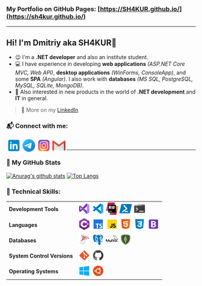 ### My Portfolio on GitHub Pages: [https://SH4KUR.github.io/](https://sh4kur.github.io/)

---

## Hi! I'm Dmitriy aka SH4KUR👋

* 😉 I'm a **.NET developer** and also an institute student. 
* 💻 I have experience in developing **web applications** _(ASP.NET Core MVC, Web API)_, **desktop applications** _(WinForms, ConsoleApp)_, and some **SPA** _(Angular)_. I also work with **databases** _(MS SQL, PostgreSQL, MySQL, SQLite, MongoDB)_.
* 📣 Also interested in new products in the world of **.NET development** and **IT** in general.

> 📃 More on my [LinkedIn](https://www.linkedin.com/in/lopatiev/)

### 📬 Connect with me:

[<img align="left" title="lopatiev | LinkedIn" width="40px" src="https://github.com/SH4KUR/SH4KUR/blob/master/icons/linkedin.png" />][linkedin]
[<img align="left" title="lopatievdmitriy | Telegram" width="40px" src="https://github.com/SH4KUR/SH4KUR/blob/master/icons/telegram.png" />][telegram]
[<img align="left" title="_sh4kur_ | Instagram" width="40px" src="https://github.com/SH4KUR/SH4KUR/blob/master/icons/instagram.png" />][instagram]
[<img align="left" title="dmitriy.lopatiev | Gmail" width="40px" src="https://github.com/SH4KUR/SH4KUR/blob/master/icons/gmail.png" />][gmail]

<br />

---


### 📌 My GitHub Stats

[![Anurag's github stats](https://github-readme-stats.vercel.app/api?username=SH4KUR&show_icons=true&count_private=true&hide_title=true&line_height=26)](https://github.com/anuraghazra/github-readme-stats)
[![Top Langs](https://github-readme-stats.vercel.app/api/top-langs/?username=SH4KUR&layout=compact)](https://github.com/anuraghazra/github-readme-stats)

### 💎 Technical Skills:
<table>
    <tr>
        <td><b>Development Tools</b></td>
        <td>
            <img title="Visual Studio 2019" width="33px" src="https://github.com/SH4KUR/SH4KUR/blob/master/icons/visual-studio-2019.png" />
            <img title="Visual Studio Code" width="33px" src="https://github.com/SH4KUR/SH4KUR/blob/master/icons/visual-studio-code-2019.png" />
            <img title="ReSharper" width="33px" src="https://github.com/SH4KUR/SH4KUR/blob/master/icons/resharper.png" />
            <img title="PowerShell" width="33px" src="https://github.com/SH4KUR/SH4KUR/blob/master/icons/powershell.png" />
            <img title="Console" width="33px" src="https://github.com/SH4KUR/SH4KUR/blob/master/icons/console.png" />
        </td>
    </tr>
    <tr>
        <td><b>Languages</b></td>
        <td>
            <img title="C#" width="33px" src="https://github.com/SH4KUR/SH4KUR/blob/master/icons/c-sharp.png" />
            <img title="TypeScript" width="33px" src="https://github.com/SH4KUR/SH4KUR/blob/master/icons/typescript.png" />
            <img title="JavaScript" width="33px" src="https://github.com/SH4KUR/SH4KUR/blob/master/icons/javascript.png" />
            <img title="HTML5" width="33px" src="https://github.com/SH4KUR/SH4KUR/blob/master/icons/html-5.png" />
            <img title="CSS3" width="33px" src="https://github.com/SH4KUR/SH4KUR/blob/master/icons/css3.png" />
            <img title="Bootstrap 4" width="33px" src="https://github.com/SH4KUR/SH4KUR/blob/master/icons/bootstrap.png" />
        </td>
    </tr>
    <tr>
        <td><b>Databases</b></td>
        <td>
            <img title="Microsoft SQL Server" width="33px" src="https://github.com/SH4KUR/SH4KUR/blob/master/icons/microsoft-sql-server.png" />
            <img title="PostgreSQL" width="33px" src="https://github.com/SH4KUR/SH4KUR/blob/master/icons/postgresql.png" />
            <img title="MySQL" width="33px" src="https://github.com/SH4KUR/SH4KUR/blob/master/icons/mysql.png" />
            <img title="MongoDB" width="33px" src="https://github.com/SH4KUR/SH4KUR/blob/master/icons/mongodb.png" />
        </td>
    </tr>
    <tr>
        <td><b>System Control Versions</b></td>
        <td>
            <img title="Git" width="33px" src="https://github.com/SH4KUR/SH4KUR/blob/master/icons/git.png" />
            <img title="GitHub" width="33px" src="https://github.com/SH4KUR/SH4KUR/blob/master/icons/github.png" />
        </td>
    </tr>
    <tr>
        <td><b>Operating Systems</b></td>
        <td>
            <img title="Windows 10" width="33px" src="https://github.com/SH4KUR/SH4KUR/blob/master/icons/windows-10.png" />
            <img title="Ubuntu" width="33px" src="https://github.com/SH4KUR/SH4KUR/blob/master/icons/ubuntu.png" />
        </td>
    </tr>
</table>

[instagram]: https://www.instagram.com/_sh4kur_/
[linkedin]: https://www.linkedin.com/in/lopatiev/
[telegram]: https://t.me/lopatievdmitriy
[gmail]: mailto:dmitriy.lopatiev@gmail.com
